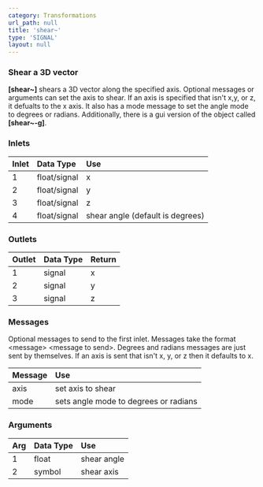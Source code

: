 ```yaml
---
category: Transformations
url_path: null
title: 'shear~'
type: 'SIGNAL'
layout: null
---
```


### Shear a 3D vector

**[shear~]** shears a 3D vector along the specified axis. Optional messages or arguments can set the axis to shear. If an axis is specified that isn't x,y, or z, it defualts to the x axis. It also has a mode message to set the angle mode to degrees or radians. Additionally, there is a gui version of the object called **[shear~-g]**. 

### Inlets

| Inlet | Data Type    | Use                              |
|:------|:-------------|:---------------------------------|
| 1     | float/signal | x                                |
| 2     | float/signal | y                                |
| 3     | float/signal | z                                |
| 4     | float/signal | shear angle (default is degrees) |

### Outlets

| Outlet | Data Type | Return |
|:-------|:----------|:-------|
| 1      | signal    | x      |
| 2      | signal    | y      |
| 3      | signal    | z      |

### Messages

Optional messages to send to the first inlet. Messages take the format \<message\> \<message to send\>. Degrees and radians messages are just sent by themselves. If an axis is sent that isn't x, y, or z then it defaults to x.

| Message | Use                                   |
|:--------|:--------------------------------------|
| axis    | set axis to shear                     |
| mode    | sets angle mode to degrees or radians |

### Arguments

| Arg | Data Type | Use                   |
|:----|:----------|:----------------------|
| 1   | float     | shear angle           |
| 2   | symbol    | shear axis            |
